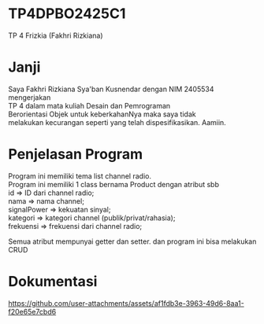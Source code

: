 # TP4DPBO2425C1
TP 4 Frizkia (Fakhri Rizkiana)

# Janji
Saya Fakhri Rizkiana Sya'ban Kusnendar dengan NIM 2405534 mengerjakan<br> 
TP 4 dalam mata kuliah Desain dan Pemrograman<br>
Berorientasi Objek untuk keberkahanNya maka saya tidak<br>
melakukan kecurangan seperti yang telah dispesifikasikan. Aamiin.<br>

# Penjelasan Program
Program ini memiliki tema list channel radio.<br>
Program ini memiliki 1 class bernama Product dengan atribut sbb<br>
id => ID dari channel radio;<br>
nama => nama channel;<br>
signalPower => kekuatan sinyal;<br>
kategori => kategori channel (publik/privat/rahasia);<br>
frekuensi => frekuensi dari channel radio;<br>

Semua atribut mempunyai getter dan setter. dan program ini bisa melakukan CRUD

# Dokumentasi
https://github.com/user-attachments/assets/af1fdb3e-3963-49d6-8aa1-f20e65e7cbd6


